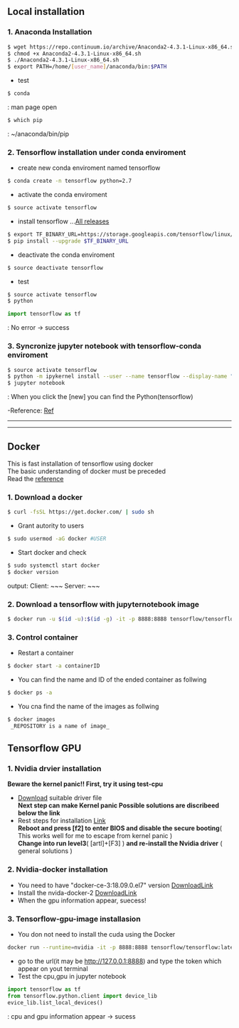 ## Local installation  
### 1. Anaconda Installation  
  
```bash
$ wget https://repo.continuum.io/archive/Anaconda2-4.3.1-Linux-x86_64.sh  
$ chmod +x Anaconda2-4.3.1-Linux-x86_64.sh  
$ ./Anaconda2-4.3.1-Linux-x86_64.sh  
$ export PATH=/home/[user_name]/anaconda/bin:$PATH
```  
 - test    
```bash
$ conda  
```  
: man page open  
```bash
$ which pip  
```  
: ~/anaconda/bin/pip  

### 2. Tensorflow installation under conda enviroment  

 - create new conda enviroment named tensorflow  
```bash
$ conda create -n tensorflow python=2.7
```  

 - activate the conda enviroment  
```bash
$ source activate tensorflow
```  

 - install tensorflow ...[All releases](https://www.tensorflow.org/install/install_linux#the_url_of_the_tensorflow_python_package)  
``` bash
$ export TF_BINARY_URL=https://storage.googleapis.com/tensorflow/linux/cpu/tensorflow-1.0.1-cp27-none-linux_x86_64.whl  
$ pip install --upgrade $TF_BINARY_URL
```  

 - deactivate the conda enviroment  
```bash
$ source deactivate tensorflow
```  

 - test  
```bash
$ source activate tensorflow
$ python
```  
```python
import tensorflow as tf
```  
: No error -> success  

### 3. Syncronize jupyter notebook with tensorflow-conda enviroment  
```bash
$ source activate tensorflow  
$ python -m ipykernel install --user --name tensorflow --display-name "Python (tensorflow)"
$ jupyter notebook
```  
: When you click the [new] you can find the Python(tensorflow)
  
  
-Reference: [Ref](http://shilan.tistory.com/entry/%ED%85%90%EC%84%9C%ED%94%8C%EB%A1%9C%EC%9A%B0-%EC%84%A4%EC%B9%98%ED%95%98%EA%B8%B0-CentOS-71Python-27Anaconda)  

---
---
  
## Docker  

This is fast installation of tensorflow using docker  
The basic understanding of docker must be preceded  
Read the [reference](https://subicura.com/2017/01/19/docker-guide-for-beginners-1.html)  
### 1. Download a docker  

```bash
$ curl -fsSL https://get.docker.com/ | sudo sh
```  
 - Grant autority to users
```bash
$ sudo usermod -aG docker #USER
```  
 - Start docker and check
```bash
$ sudo systemctl start docker
$ docker version
```  
output: Client: ~~~ Server: ~~~  

### 2. Download a tensorflow with jupyternotebook image  

```bash
$ docker run -u $(id -u):$(id -g) -it -p 8888:8888 tensorflow/tensorflow:nightly-py3-jupyter
```  
  

### 3. Control container  
 - Restart a container
```bash
$ docker start -a containerID
```  
 - You can find the name and ID of the ended container as follwing
```bash
$ docker ps -a
```  
- You cna find the name of the images as follwing
```bash
$ docker images
 _REPOSITORY is a name of image_
```  

## Tensorflow GPU  
### 1. Nvidia drvier installation  
__Beware the kernel panic!! First, try it using test-cpu__  
 - [Download](https://www.nvidia.com/Download/index.aspx?lang=en-us ) suitable driver file  
__Next step can make Kernel panic Possible solutions are discribeed below the link__  
 - Rest steps for installation [Link](http://linux.systemv.pe.kr/nvidia-driver-%EC%84%A4%EC%B9%98%ED%95%98%EA%B8%B0/
)  
__Reboot and press [f2] to enter BIOS and disable the secure booting__( This works well for me to escape from kernel panic )  
__Change into run level3__( [artl]+[F3] ) __and re-install the Nvidia driver__ ( general solutions )  

### 2. Nvidia-docker installation  
 
 - You need to have "docker-ce-3:18.09.0.el7" version  [DownloadLink](https://docs.docker.com/install/linux/docker-ce/centos/
)
 - Install the nvida-docker-2 [DownloadLink](https://github.com/nvidia/nvidia-docker/wiki/Installation-(version-2.0))
 - When the gpu information appear, suecess!

### 3. Tensorflow-gpu-image installasion
 - You don not need to install the cuda using the Docker
```bash
docker run --runtime=nvidia -it -p 8888:8888 tensorflow/tensorflow:latest-gpu
```  
 - go to the url(it may be http://127.0.0.1:8888) and type the token which appear on yout terminal
 - Test the cpu,gpu in jupyter notebook
```python
import tensorflow as tf
from tensorflow.python.client import device_lib
evice_lib.list_local_devices()
```  
: cpu and gpu information appear -> sucess 

